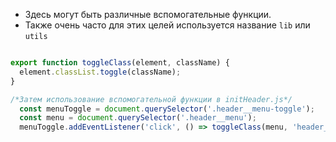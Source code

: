 - Здесь могут быть различные вспомогательные функции.
- Также очень часто для этих целей используется название `lib` или `utils`

```javascript

export function toggleClass(element, className) {
  element.classList.toggle(className);
}

/*Затем использование вспомогательной функции в initHeader.js*/
  const menuToggle = document.querySelector('.header__menu-toggle');
  const menu = document.querySelector('.header__menu');
  menuToggle.addEventListener('click', () => toggleClass(menu, 'header__menu--open'));

```


